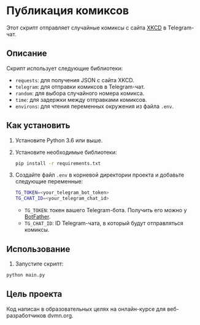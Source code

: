 # Публикация комиксов
Этот скрипт отправляет случайные комиксы с сайта [XKCD](https://xkcd.com) в Telegram-чат.

## Описание
Скрипт использует следующие библиотеки:

*   `requests`: для получения JSON с сайта XKCD.
*   `telegram`: для отправки комиксов в Telegram-чат.
*   `random`: для выбора случайного номера комикса.
*   `time`: для задержки между отправками комиксов.
*   `environs`: для чтения переменных окружения из файла `.env`.

## Как установить
1.  Установите Python 3.6 или выше.
2.  Установите необходимые библиотеки:

    ```bash
    pip install -r requirements.txt
    ```

3.  Создайте файл `.env` в корневой директории проекта и добавьте следующие переменные:

    ```bash
    TG_TOKEN=<your_telegram_bot_token>
    TG_CHAT_ID=<your_telegram_chat_id>
    ```

    *   `TG_TOKEN`: токен вашего Telegram-бота. Получить его можно у [BotFather](https://t.me/BotFather).
    *   `TG_CHAT_ID`: ID Telegram-чата, в который будут отправляться комиксы.

## Использование

1. Запустите скрипт:
```bash
python main.py
```

## Цель проекта
Код написан в образовательных целях на онлайн-курсе для веб-разработчиков dvmn.org.